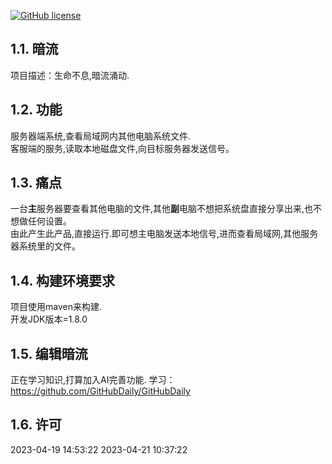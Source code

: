[![GitHub license](https://img.shields.io/badge/license-Apache%20License%202.0-blue.svg?style=flat)](https://www.apache.org/licenses/LICENSE-2.0)

## 1.1. 暗流  
项目描述：生命不息,暗流涌动.  

## 1.2. 功能
服务器端系统,查看局域网内其他电脑系统文件.   
客服端的服务,读取本地磁盘文件,向目标服务器发送信号。   

## 1.3. 痛点   
一台**主**服务器要查看其他电脑的文件,其他**副**电脑不想把系统盘直接分享出来,也不想做任何设置。   
由此产生此产品,直接运行.即可想主电脑发送本地信号,进而查看局域网,其他服务器系统里的文件。

## 1.4. 构建环境要求  

项目使用maven来构建.  
开发JDK版本=1.8.0  

## 1.5. 编辑暗流
正在学习知识,打算加入AI完善功能.
学习：
https://github.com/GitHubDaily/GitHubDaily







## 1.6. 许可

2023-04-19 14:53:22
2023-04-21 10:37:22
